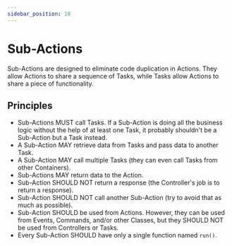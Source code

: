 ```yaml
---
sidebar_position: 10
---
```


# Sub-Actions

Sub-Actions are designed to eliminate code duplication in Actions. They allow Actions to share a sequence of Tasks, while Tasks allow Actions to share a piece of functionality.

## Principles

- Sub-Actions MUST call Tasks. If a Sub-Action is doing all the business logic without the help of at least one Task, it probably shouldn't be a Sub-Action but a Task instead.
- A Sub-Action MAY retrieve data from Tasks and pass data to another Task.
- A Sub-Action MAY call multiple Tasks (they can even call Tasks from other Containers).
- Sub-Actions MAY return data to the Action.
- Sub-Action SHOULD NOT return a response (the Controller's job is to return a response).
- Sub-Action SHOULD NOT call another Sub-Action (try to avoid that as much as possible).
- Sub-Action SHOULD be used from Actions. However, they can be used from Events, Commands, and/or other Classes, but they SHOULD NOT be used from Controllers or Tasks.
- Every Sub-Action SHOULD have only a single function named `run()`.
